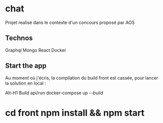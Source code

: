 # chat

Projet realisé dans le contexte d'un concours proposé par AOS

## Technos

Graphql
Mongo
React
Docker

## Start the app
Au moment où j'écris, la compilation du build front est cassée, pour lancer la solution en local :

Alt-H1
Build api/run
docker-compose up --build

cd front
npm install && npm start
======

